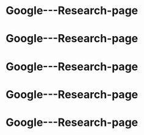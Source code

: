 # Google---Research-page
# Google---Research-page
# Google---Research-page
# Google---Research-page
# Google---Research-page
